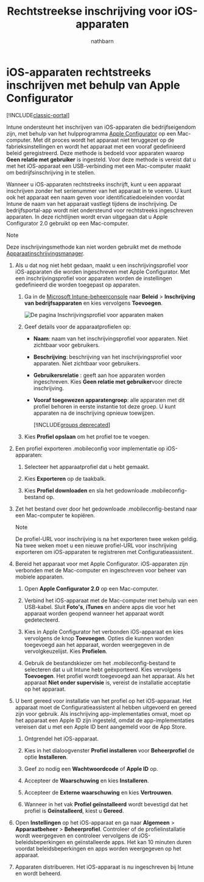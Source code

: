 ﻿---
title: Rechtstreekse inschrijving voor iOS-apparaten
description: Gebruik het hulpprogramma Apple Configurator om iOS-apparaten in bedrijfseigendom rechtstreeks in te schrijven met een vooraf gedefinieerde beleid door ze via een USB-poort verbinding te laten maken met een Mac-computer.
keywords: 
author: nathbarn
ms.author: nathbarn
manager: angrobe
ms.date: 01/29/2017
ms.topic: article
ms.prod: 
ms.service: microsoft-intune
ms.technology: 
ms.assetid: a692b90c-72ae-47d1-ba9c-67a2e2576cc2
ROBOTS: NOINDEX,NOFOLLOW
ms.reviewer: dagerrit
ms.suite: ems
ms.custom: intune-classic
ms.openlocfilehash: db07c6c6aa98d880bcc9f32204dffddebe6f45b4
ms.sourcegitcommit: 1a54bdf22786aea1cf1b497d54024470e1024aeb
ms.translationtype: HT
ms.contentlocale: nl-NL
ms.lasthandoff: 10/10/2017
---
# <a name="directly-enroll-ios-devices-by-using-apple-configurator"></a>iOS-apparaten rechtstreeks inschrijven met behulp van Apple Configurator

[!INCLUDE[classic-portal](../includes/classic-portal.md)]

Intune ondersteunt het inschrijven van iOS-apparaten die bedrijfseigendom zijn, met behulp van het hulpprogramma [Apple Configurator](http://go.microsoft.com/fwlink/?LinkId=518017) op een Mac-computer. Met dit proces wordt het apparaat niet teruggezet op de fabrieksinstellingen en wordt het apparaat met een vooraf gedefinieerd beleid geregistreerd. Deze methode is bedoeld voor apparaten waarop **Geen relatie met gebruiker** is ingesteld. Voor deze methode is vereist dat u met het iOS-apparaat een USB-verbinding met een Mac-computer maakt om bedrijfsinschrijving in te stellen.

Wanneer u iOS-apparaten rechtstreeks inschrijft, kunt u een apparaat inschrijven zonder het serienummer van het apparaat in te voeren. U kunt ook het apparaat een naam geven voor identificatiedoeleinden voordat Intune de naam van het apparaat vastlegt tijdens de inschrijving. De bedrijfsportal-app wordt niet ondersteund voor rechtstreeks ingeschreven apparaten. In deze richtlijnen wordt ervan uitgegaan dat u Apple Configurator 2.0 gebruikt op een Mac-computer.

>[!NOTE]
>Deze inschrijvingsmethode kan niet worden gebruikt met de methode [Apparaatinschrijvingsmanager](enroll-corporate-owned-devices-with-the-device-enrollment-manager-in-microsoft-intune.md).

1.  Als u dat nog niet hebt gedaan, maakt u een inschrijvingsprofiel voor iOS-apparaten die worden ingeschreven met Apple Configurator. Met een inschrijvingsprofiel voor apparaten worden de instellingen gedefinieerd die worden toegepast op apparaten.

    1.  Ga in de [Microsoft Intune-beheerconsole](https://manage.microsoft.com) naar **Beleid** &gt; **Inschrijving van bedrijfsapparaten** en kies vervolgens **Toevoegen**.

        ![De pagina Inschrijvingsprofiel voor apparaten maken](../media/pol-sa-corp-enroll.png)

    2.  Geef details voor de apparaatprofielen op:

        -   **Naam**: naam van het inschrijvingsprofiel voor apparaten. Niet zichtbaar voor gebruikers.

        -   **Beschrijving**: beschrijving van het inschrijvingsprofiel voor apparaten. Niet zichtbaar voor gebruikers.

        -   **Gebruikersrelatie** : geeft aan hoe apparaten worden ingeschreven. Kies **Geen relatie met gebruiker**voor directe inschrijving.

        -   **Vooraf toegewezen apparatengroep**: alle apparaten met dit profiel behoren in eerste instantie tot deze groep. U kunt apparaten na de inschrijving opnieuw toewijzen.

            [!INCLUDE[groups deprecated](../includes/group-deprecation.md)]

    3.  Kies **Profiel opslaan** om het profiel toe te voegen.

5.  Een profiel exporteren .mobileconfig voor implementatie op iOS-apparaten:

    1.   Selecteer het apparaatprofiel dat u hebt gemaakt.

    2.   Kies **Exporteren** op de taakbalk.

    3.   Kies **Profiel downloaden** en sla het gedownloade .mobileconfig-bestand op.

6.  Zet het bestand over door het gedownloade .mobileconfig-bestand naar een Mac-computer te kopiëren.
    > [!NOTE]
    > De profiel-URL voor inschrijving is na het exporteren twee weken geldig. Na twee weken moet u een nieuwe profiel-URL voor inschrijving exporteren om iOS-apparaten te registreren met Configuratieassistent.

7.  Bereid het apparaat voor met Apple Configurator. iOS-apparaten zijn verbonden met de Mac-computer en ingeschreven voor beheer van mobiele apparaten.

    1.  Open **Apple Configurator 2.0** op een Mac-computer.

    2.  Verbind het iOS-apparaat met de Mac-computer met behulp van een USB-kabel. Sluit **Foto's**, **iTunes** en andere apps die voor het apparaat worden geopend wanneer het apparaat wordt gedetecteerd.

    3.  Kies in Apple Configurator het verbonden iOS-apparaat en kies vervolgens de knop **Toevoegen**. Opties die kunnen worden toegevoegd aan het apparaat, worden weergegeven in de vervolgkeuzelijst. Kies **Profielen**.

    4.  Gebruik de bestandskiezer om het .mobileconfig-bestand te selecteren dat u uit Intune hebt geëxporteerd. Kies vervolgens **Toevoegen**. Het profiel wordt toegevoegd aan het apparaat.  Als het apparaat **Niet onder supervisie** is, vereist de installatie acceptatie op het apparaat.

8.  U bent gereed voor installatie van het profiel op het iOS-apparaat. Het apparaat moet de Configuratieassistent al hebben uitgevoerd en gereed zijn voor gebruik. Als inschrijving app-implementaties omvat, moet op het apparaat een Apple ID zijn ingesteld, omdat de app-implementaties vereisen dat u met een Apple ID bent aangemeld voor de App Store.

    1.  Ontgrendel het iOS-apparaat.

    2.  Kies in het dialoogvenster **Profiel installeren** voor **Beheerprofiel** de optie **Installeren**.

    3.  Geef zo nodig een **Wachtwoordcode** of **Apple ID** op.

    4.  Accepteer de **Waarschuwing** en kies **Installeren**.

    5.  Accepteer de **Externe waarschuwing** en kies **Vertrouwen**.

    6.  Wanneer in het vak **Profiel geïnstalleerd** wordt bevestigd dat het profiel is **Geïnstalleerd**, kiest u **Gereed**.

9.  Open **Instellingen** op het iOS-apparaat en ga naar **Algemeen** &gt; **Apparaatbeheer** &gt; **Beheerprofiel**. Controleer of de profielinstallatie wordt weergegeven en controleer vervolgens de iOS-beleidsbeperkingen en geïnstalleerde apps. Het kan 10 minuten duren voordat beleidsbeperkingen en apps worden weergegeven op het apparaat.

10.  Apparaten distribueren. Het iOS-apparaat is nu ingeschreven bij Intune en wordt beheerd.
